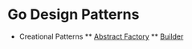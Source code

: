 # Go Design Patterns

* Creational Patterns
** [Abstract Factory](https://github.com/pablobfonseca/go-design-patterns/blob/master/abstract-factory/main.go)
** [Builder](https://github.com/pablobfonseca/go-design-patterns/blob/master/builder/main.go)
